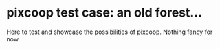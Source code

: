 # pixcoop test case: an old forest...
Here to test and showcase the possibilities of pixcoop. Nothing fancy for now.
